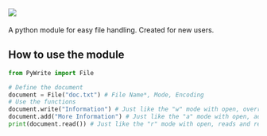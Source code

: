 # <img src="https://cdn.discordapp.com/attachments/1070174123159998495/1177845767721979984/pywrite.png?ex=6573fd5a&is=6561885a&hm=9838cc124631a8fd1dfcbd85c94fd62a67c0421f1576650557a15aa66adce701&">

A python module for easy file handling. Created for new users.

## How to use the module
```python
from PyWrite import File

# Define the document
document = File("doc.txt") # File Name*, Mode, Encoding
# Use the functions
document.write("Information") # Just like the "w" mode with open, overrides all content
document.add("More Information") # Just like the "a" mode with open, adds to the content
print(document.read()) # Just like the "r" mode with open, reads and returns the content
```
